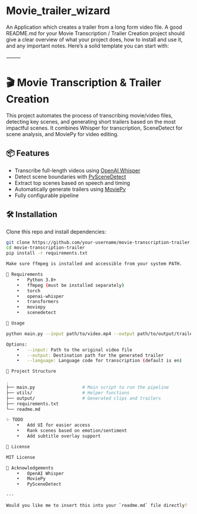 # Movie_trailer_wizard
An Application which creates a trailer from a long form video file.
A good README.md for your Movie Transcription / Trailer Creation project should give a clear overview of what your project does, how to install and use it, and any important notes. Here’s a solid template you can start with:

⸻



# 🎬 Movie Transcription & Trailer Creation

This project automates the process of transcribing movie/video files, detecting key scenes, and generating short trailers based on the most impactful scenes. It combines Whisper for transcription, SceneDetect for scene analysis, and MoviePy for video editing.

## 📦 Features

- Transcribe full-length videos using [OpenAI Whisper](https://github.com/openai/whisper)
- Detect scene boundaries with [PySceneDetect](https://github.com/Breakthrough/PySceneDetect)
- Extract top scenes based on speech and timing
- Automatically generate trailers using [MoviePy](https://zulko.github.io/moviepy/)
- Fully configurable pipeline

## 🛠️ Installation

Clone this repo and install dependencies:

```bash
git clone https://github.com/your-username/movie-transcription-trailer.git
cd movie-transcription-trailer
pip install -r requirements.txt

Make sure ffmpeg is installed and accessible from your system PATH.

🧠 Requirements
	•	Python 3.8+
	•	ffmpeg (must be installed separately)
	•	torch
	•	openai-whisper
	•	transformers
	•	moviepy
	•	scenedetect

🚀 Usage

python main.py --input path/to/video.mp4 --output path/to/output/trailer.mp4

Options:
	•	--input: Path to the original video file
	•	--output: Destination path for the generated trailer
	•	--language: Language code for transcription (default is en)

📁 Project Structure

.
├── main.py                  # Main script to run the pipeline
├── utils/                   # Helper functions
├── output/                  # Generated clips and trailers
├── requirements.txt
└── readme.md

✨ TODO
	•	Add UI for easier access
	•	Rank scenes based on emotion/sentiment
	•	Add subtitle overlay support

📝 License

MIT License

🙏 Acknowledgements
	•	OpenAI Whisper
	•	MoviePy
	•	PySceneDetect

---

Would you like me to insert this into your `readme.md` file directly?
